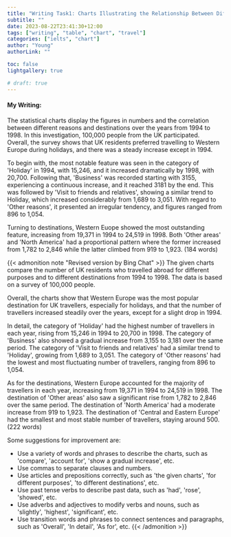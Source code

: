 ```yaml
---
title: "Writing Task1: Charts Illustrating the Relationship Between Different Travel Purposes and Preferred Destinations"
subtitle: ""
date: 2023-08-22T23:41:30+12:00
tags: ["writing", "table", "chart", "travel"]
categories: ["ielts", "chart"]
author: "Young"
authorLink: ""

toc: false
lightgallery: true

# draft: true
---
```


#### My Writing:

The statistical charts display the figures in numbers and the correlation between different reasons and destinations over the years from 1994 to 1998. In this investigation, 100,000 people from the UK participated.
 
Overall, the survey shows that UK residents preferred travelling to Western Europe during holidays, and there was a steady increase except in 1994.

To begin with, the most notable feature was seen in the category of 'Holiday' in 1994, with 15,246, and it increased dramatically by 1998, with 20,700. Following that, 'Business' was recorded starting with 3155, experiencing a continuous increase, and it reached 3181 by the end.
This was followed by 'Visit to friends and relatives', showing a similar trend to Holiday, which increased considerably from 1,689 to 3,051. With regard to 'Other reasons', it presented an irregular tendency, and figures ranged from 896 to 1,054.

Turning to destinations, Western Euope showed the most outstanding feature, increasing from 19,371 in 1994 to 24,519 in 1998. Both 'Other areas' and 'North America' had a proportional pattern where the former increased from 1,782 to 2,846 while the latter climbed from 919 to 1,923. (184 words)

{{< admonition note "Revised version by Bing Chat" >}}
The given charts compare the number of UK residents who travelled abroad for different purposes and to different destinations from 1994 to 1998. The data is based on a survey of 100,000 people.

Overall, the charts show that Western Europe was the most popular destination for UK travellers, especially for holidays, and that the number of travellers increased steadily over the years, except for a slight drop in 1994.

In detail, the category of 'Holiday' had the highest number of travellers in each year, rising from 15,246 in 1994 to 20,700 in 1998. The category of 'Business' also showed a gradual increase from 3,155 to 3,181 over the same period. The category of 'Visit to friends and relatives' had a similar trend to 'Holiday', growing from 1,689 to 3,051. The category of 'Other reasons' had the lowest and most fluctuating number of travellers, ranging from 896 to 1,054.

As for the destinations, Western Europe accounted for the majority of travellers in each year, increasing from 19,371 in 1994 to 24,519 in 1998. The destination of 'Other areas' also saw a significant rise from 1,782 to 2,846 over the same period. The destination of 'North America' had a moderate increase from 919 to 1,923. The destination of 'Central and Eastern Europe' had the smallest and most stable number of travellers, staying around 500. (222 words)

Some suggestions for improvement are:

- Use a variety of words and phrases to describe the charts, such as 'compare', 'account for', 'show a gradual increase', etc.
- Use commas to separate clauses and numbers.
- Use articles and prepositions correctly, such as 'the given charts', 'for different purposes', 'to different destinations', etc.
- Use past tense verbs to describe past data, such as 'had', 'rose', 'showed', etc.
- Use adverbs and adjectives to modify verbs and nouns, such as 'slightly', 'highest', 'significant', etc.
- Use transition words and phrases to connect sentences and paragraphs, such as 'Overall', 'In detail', 'As for', etc.
{{< /admonition >}}